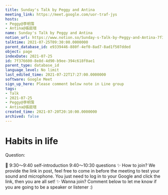 ```yaml
---
title: Sunday's Talk by Peggy and Antina
meeting_link: https://meet.google.com/uor-traf-jys
hosts:
- Peggy@李明霈
- Antina@張庭瑄
name: Sunday's Talk by Peggy and Antina
notion_url: https://www.notion.so/Sunday-s-Talk-by-Peggy-and-Antina-7f3766008e8d4d90b9ee394c618f0ae1
talktime: 2021-07-25T09:30:00.0000000
parent_database_id: e9339446-880f-4ef0-8ad7-8ad1f507dded
object: page
indexDate: 2021-07-25
id: 7f376600-8e8d-4d90-b9ee-394c618f0ae1
parent_type: database_id
language_level: No limit
last_edited_time: 2021-07-22T17:27:00.0000000
software: Google Meet
sign_up_here: Please comment below note in Line group
tags:
- Talk
- 2021-07-25
- Peggy@李明霈
- Antina@張庭瑄
created_time: 2021-07-20T20:10:00.0000000
archived: false
---
```


# Habits in life
Question:
   
   
   
   
   
📅
9:30～9:40 self-introduction
9:40～10:30 questions
✨
How to join?
We provide the link in post, feel free to come in before the meeting to test your sound and microphone. You just need to log in to your Google and click the link, then you are all set!
✨
Wanna join?
Comment below to let me know if you are going to be a speaker or listener :)



